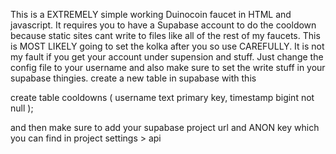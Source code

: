 This is a EXTREMELY simple working Duinocoin faucet in HTML and javascript. It requires you to have a Supabase account to do the cooldown because static sites cant write to files like all of the rest of my faucets.
This is MOST LIKELY going to set the kolka after you so use CAREFULLY. It is not my fault if you get your account under supension and stuff. Just change the config file to your username and also make sure to set the write stuff in your supabase 
thingies. create a new table in supabase with this 

create table cooldowns (
    username text primary key,
    timestamp bigint not null
);


and then make sure to add your supabase project url and ANON key which you can find in project settings > api
